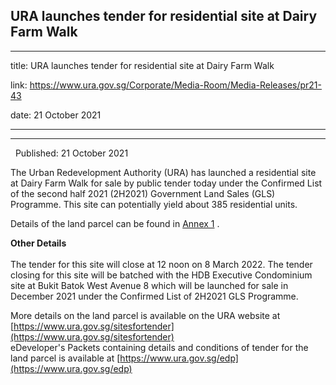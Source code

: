 ## URA launches tender for residential site at Dairy Farm Walk
---
title: URA launches tender for residential site at Dairy Farm Walk

link: https://www.ura.gov.sg/Corporate/Media-Room/Media-Releases/pr21-43

date: 21 October 2021

---

-----------------------------------------------------------

  Published: 21 October 2021

The Urban Redevelopment Authority (URA) has launched a residential site at Dairy Farm Walk for sale by public tender today under the Confirmed List of the second half 2021 (2H2021) Government Land Sales (GLS) Programme. This site can potentially yield about 385 residential units.   
  
Details of the land parcel can be found in [Annex 1](https://www.ura.gov.sg/-/media/Corporate/Media-Room/2021/Oct/pr21-43a.pdf) .  
  
**Other Details**   
   
The tender for this site will close at 12 noon on 8 March 2022. The tender closing for this site will be batched with the HDB Executive Condominium site at Bukit Batok West Avenue 8 which will be launched for sale in December 2021 under the Confirmed List of 2H2021 GLS Programme.  
  
More details on the land parcel is available on the URA website at [https://www.ura.gov.sg/sitesfortender](https://www.ura.gov.sg/sitesfortender)  
eDeveloper's Packets containing details and conditions of tender for the land parcel is available at [https://www.ura.gov.sg/edp](https://www.ura.gov.sg/edp)